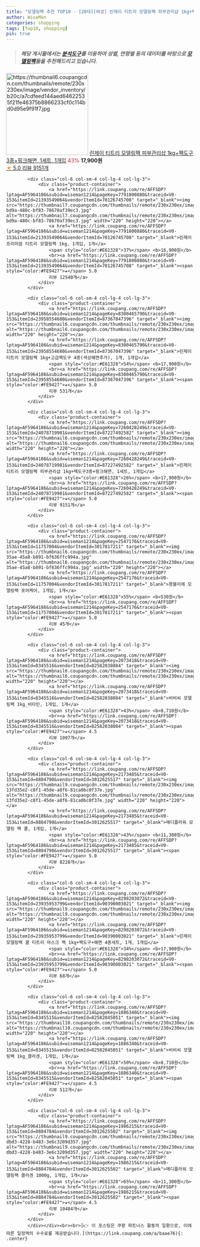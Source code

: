 ```yaml
---
title: "모델링팩 추천 TOP10 - [20대][여성] 린제이 티트리 모델링팩 피부관리샵 1kg+팩도구3종+핑크해면, 1세트, 1개입"
author: WiseMan
categories: shopping
tags: [Top10, shopping]
pin: true
---
```


> ##### 해당 게시물에서는 [**분석도구**](https://itemscout.io/)를 이용하여 **성별**, **연령별** 등의 데이터를 바탕으로 [**모델링팩**](https://link.coupang.com/a/baae76)들을 추천해드리고 있습니다.
<div class="container"><div class="row">
            <div class="col-6 col-sm-4 col-lg-4 col-lg-3">
                <div class="product-container">
                    <a href="https://link.coupang.com/re/AFFSDP?lptag=AF5964186&subid=wiseman1214&pageKey=7260428249&traceid=V0-153&itemId=24078719981&vendorItemId=87227492582" target="_blank"><img src="https://thumbnail6.coupangcdn.com/thumbnails/remote/230x230ex/image/vendor_inventory/b20c/a7cdfeed144aed64622535f21fe46375b8866233cf0c114bd0d95e9f91f7.jpg" alt="https://thumbnail6.coupangcdn.com/thumbnails/remote/230x230ex/image/vendor_inventory/b20c/a7cdfeed144aed64622535f21fe46375b8866233cf0c114bd0d95e9f91f7.jpg" width="220" height="220"></a>
                    <a href="https://link.coupang.com/re/AFFSDP?lptag=AF5964186&subid=wiseman1214&pageKey=7260428249&traceid=V0-153&itemId=24078719981&vendorItemId=87227492582" target="_blank">린제이 티트리 모델링팩 피부관리샵 1kg+팩도구3종+핑크해면, 1세트, 1개입</a>
                    <span style="color:#E61328">43%</span> <b>17,900원</b>
                    <br><a href="https://link.coupang.com/re/AFFSDP?lptag=AF5964186&subid=wiseman1214&pageKey=7260428249&traceid=V0-153&itemId=24078719981&vendorItemId=87227492582" target="_blank"><span style="color:#FE9427">★</span> 5.0
                    리뷰 9151개</a>
                </div>
            </div>
            
            <div class="col-6 col-sm-4 col-lg-4 col-lg-3">
                <div class="product-container">
                    <a href="https://link.coupang.com/re/AFFSDP?lptag=AF5964186&subid=wiseman1214&pageKey=7791800880&traceid=V0-153&itemId=21393549064&vendorItemId=70126745708" target="_blank"><img src="https://thumbnail7.coupangcdn.com/thumbnails/remote/230x230ex/image/retail/images/2020/01/06/17/5/17bf37b8-bd9a-480c-bf83-78670af39ec3.jpg" alt="https://thumbnail7.coupangcdn.com/thumbnails/remote/230x230ex/image/retail/images/2020/01/06/17/5/17bf37b8-bd9a-480c-bf83-78670af39ec3.jpg" width="220" height="220"></a>
                    <a href="https://link.coupang.com/re/AFFSDP?lptag=AF5964186&subid=wiseman1214&pageKey=7791800880&traceid=V0-153&itemId=21393549064&vendorItemId=70126745708" target="_blank">린제이 프리미엄 티트리 모델링팩 1kg, 1개입, 1개</a>
                    <span style="color:#E61328">37%</span> <b>16,900원</b>
                    <br><a href="https://link.coupang.com/re/AFFSDP?lptag=AF5964186&subid=wiseman1214&pageKey=7791800880&traceid=V0-153&itemId=21393549064&vendorItemId=70126745708" target="_blank"><span style="color:#FE9427">★</span> 5.0
                    리뷰 12540개</a>
                </div>
            </div>
            
            <div class="col-6 col-sm-4 col-lg-4 col-lg-3">
                <div class="product-container">
                    <a href="https://link.coupang.com/re/AFFSDP?lptag=AF5964186&subid=wiseman1214&pageKey=8300465790&traceid=V0-153&itemId=23958554680&vendorItemId=87367047396" target="_blank"><img src="https://thumbnail6.coupangcdn.com/thumbnails/remote/230x230ex/image/vendor_inventory/e853/427e070ed8c1117c7e57badb118400b25955a322b8080a79ec9ebc0446e6.jpg" alt="https://thumbnail6.coupangcdn.com/thumbnails/remote/230x230ex/image/vendor_inventory/e853/427e070ed8c1117c7e57badb118400b25955a322b8080a79ec9ebc0446e6.jpg" width="220" height="220"></a>
                    <a href="https://link.coupang.com/re/AFFSDP?lptag=AF5964186&subid=wiseman1214&pageKey=8300465790&traceid=V0-153&itemId=23958554680&vendorItemId=87367047396" target="_blank">린제이 티트리 모델링팩 1kg+고급팩도구 4종(색상해면추가), 1개, 1개입</a>
                    <span style="color:#E61328">54%</span> <b>17,900원</b>
                    <br><a href="https://link.coupang.com/re/AFFSDP?lptag=AF5964186&subid=wiseman1214&pageKey=8300465790&traceid=V0-153&itemId=23958554680&vendorItemId=87367047396" target="_blank"><span style="color:#FE9427">★</span> 5.0
                    리뷰 531개</a>
                </div>
            </div>
            
            <div class="col-6 col-sm-4 col-lg-4 col-lg-3">
                <div class="product-container">
                    <a href="https://link.coupang.com/re/AFFSDP?lptag=AF5964186&subid=wiseman1214&pageKey=7260428249&traceid=V0-153&itemId=24078719981&vendorItemId=87227492582" target="_blank"><img src="https://thumbnail6.coupangcdn.com/thumbnails/remote/230x230ex/image/vendor_inventory/b20c/a7cdfeed144aed64622535f21fe46375b8866233cf0c114bd0d95e9f91f7.jpg" alt="https://thumbnail6.coupangcdn.com/thumbnails/remote/230x230ex/image/vendor_inventory/b20c/a7cdfeed144aed64622535f21fe46375b8866233cf0c114bd0d95e9f91f7.jpg" width="220" height="220"></a>
                    <a href="https://link.coupang.com/re/AFFSDP?lptag=AF5964186&subid=wiseman1214&pageKey=7260428249&traceid=V0-153&itemId=24078719981&vendorItemId=87227492582" target="_blank">린제이 티트리 모델링팩 피부관리샵 1kg+팩도구3종+핑크해면, 1세트, 1개입</a>
                    <span style="color:#E61328">26%</span> <b>17,900원</b>
                    <br><a href="https://link.coupang.com/re/AFFSDP?lptag=AF5964186&subid=wiseman1214&pageKey=7260428249&traceid=V0-153&itemId=24078719981&vendorItemId=87227492582" target="_blank"><span style="color:#FE9427">★</span> 5.0
                    리뷰 9151개</a>
                </div>
            </div>
            
            <div class="col-6 col-sm-4 col-lg-4 col-lg-3">
                <div class="product-container">
                    <a href="https://link.coupang.com/re/AFFSDP?lptag=AF5964186&subid=wiseman1214&pageKey=2547176&traceid=V0-153&itemId=11757004&vendorItemId=3017817211" target="_blank"><img src="https://thumbnail6.coupangcdn.com/thumbnails/remote/230x230ex/image/vendor_inventory/images/2016/03/22/17/1/b80b84c9-35ae-45a8-b891-bf636ffc994a.jpg" alt="https://thumbnail6.coupangcdn.com/thumbnails/remote/230x230ex/image/vendor_inventory/images/2016/03/22/17/1/b80b84c9-35ae-45a8-b891-bf636ffc994a.jpg" width="220" height="220"></a>
                    <a href="https://link.coupang.com/re/AFFSDP?lptag=AF5964186&subid=wiseman1214&pageKey=2547176&traceid=V0-153&itemId=11757004&vendorItemId=3017817211" target="_blank">몽블리에 모델링팩 포어케어, 1개입, 1개</a>
                    <span style="color:#E61328">55%</span> <b>530원</b>
                    <br><a href="https://link.coupang.com/re/AFFSDP?lptag=AF5964186&subid=wiseman1214&pageKey=2547176&traceid=V0-153&itemId=11757004&vendorItemId=3017817211" target="_blank"><span style="color:#FE9427">★</span> 5.0
                    리뷰 45개</a>
                </div>
            </div>
            
            <div class="col-6 col-sm-4 col-lg-4 col-lg-3">
                <div class="product-container">
                    <a href="https://link.coupang.com/re/AFFSDP?lptag=AF5964186&subid=wiseman1214&pageKey=2073418&traceid=V0-153&itemId=8345516&vendorItemId=82582038084" target="_blank"><img src="https://thumbnail6.coupangcdn.com/thumbnails/remote/230x230ex/image/vendor_inventory/df81/c66fcf3bd9ae9873094bd3db8e2e352a315fd9fc518c030906db27be25f7.jpg" alt="https://thumbnail6.coupangcdn.com/thumbnails/remote/230x230ex/image/vendor_inventory/df81/c66fcf3bd9ae9873094bd3db8e2e352a315fd9fc518c030906db27be25f7.jpg" width="220" height="220"></a>
                    <a href="https://link.coupang.com/re/AFFSDP?lptag=AF5964186&subid=wiseman1214&pageKey=2073418&traceid=V0-153&itemId=8345516&vendorItemId=82582038084" target="_blank">비비씨 모델링팩 1kg_비타민, 1개입, 1개</a>
                    <span style="color:#E61328">43%</span> <b>8,710원</b>
                    <br><a href="https://link.coupang.com/re/AFFSDP?lptag=AF5964186&subid=wiseman1214&pageKey=2073418&traceid=V0-153&itemId=8345516&vendorItemId=82582038084" target="_blank"><span style="color:#FE9427">★</span> 4.5
                    리뷰 1097개</a>
                </div>
            </div>
            
            <div class="col-6 col-sm-4 col-lg-4 col-lg-3">
                <div class="product-container">
                    <a href="https://link.coupang.com/re/AFFSDP?lptag=AF5964186&subid=wiseman1214&pageKey=2173485&traceid=V0-153&itemId=8884790&vendorItemId=3012625517" target="_blank"><img src="https://thumbnail9.coupangcdn.com/thumbnails/remote/230x230ex/image/retail/images/2426635561883317-13fd35e2-c8f1-45de-a8f6-81ca0bc0f37e.jpg" alt="https://thumbnail9.coupangcdn.com/thumbnails/remote/230x230ex/image/retail/images/2426635561883317-13fd35e2-c8f1-45de-a8f6-81ca0bc0f37e.jpg" width="220" height="220"></a>
                    <a href="https://link.coupang.com/re/AFFSDP?lptag=AF5964186&subid=wiseman1214&pageKey=2173485&traceid=V0-153&itemId=8884790&vendorItemId=3012625517" target="_blank">메디플라워 모델링 팩 쿨, 1개입, 1개</a>
                    <span style="color:#E61328">43%</span> <b>11,300원</b>
                    <br><a href="https://link.coupang.com/re/AFFSDP?lptag=AF5964186&subid=wiseman1214&pageKey=2173485&traceid=V0-153&itemId=8884790&vendorItemId=3012625517" target="_blank"><span style="color:#FE9427">★</span> 5.0
                    리뷰 8228개</a>
                </div>
            </div>
            
            <div class="col-6 col-sm-4 col-lg-4 col-lg-3">
                <div class="product-container">
                    <a href="https://link.coupang.com/re/AFFSDP?lptag=AF5964186&subid=wiseman1214&pageKey=8298203072&traceid=V0-153&itemId=23935953799&vendorItemId=90390003021" target="_blank"><img src="https://thumbnail9.coupangcdn.com/thumbnails/remote/230x230ex/image/vendor_inventory/d4f7/8add25880b3bd08b815bccb93a4b716b91b74ff1cbdfe93dceb1327e07f0.jpg" alt="https://thumbnail9.coupangcdn.com/thumbnails/remote/230x230ex/image/vendor_inventory/d4f7/8add25880b3bd08b815bccb93a4b716b91b74ff1cbdfe93dceb1327e07f0.jpg" width="220" height="220"></a>
                    <a href="https://link.coupang.com/re/AFFSDP?lptag=AF5964186&subid=wiseman1214&pageKey=8298203072&traceid=V0-153&itemId=23935953799&vendorItemId=90390003021" target="_blank">린제이 모델링팩 쿨 티트리 마스크 팩 1kg+팩도구+해면 4종세트, 1개, 1개입</a>
                    <span style="color:#E61328">34%</span> <b>17,900원</b>
                    <br><a href="https://link.coupang.com/re/AFFSDP?lptag=AF5964186&subid=wiseman1214&pageKey=8298203072&traceid=V0-153&itemId=23935953799&vendorItemId=90390003021" target="_blank"><span style="color:#FE9427">★</span> 5.0
                    리뷰 68개</a>
                </div>
            </div>
            
            <div class="col-6 col-sm-4 col-lg-4 col-lg-3">
                <div class="product-container">
                    <a href="https://link.coupang.com/re/AFFSDP?lptag=AF5964186&subid=wiseman1214&pageKey=1886340&traceid=V0-153&itemId=8345515&vendorItemId=82582045051" target="_blank"><img src="https://thumbnail10.coupangcdn.com/thumbnails/remote/230x230ex/image/vendor_inventory/d927/d069a859b18a4311f0d02941233f5015c10296fb5c6c6639151905ee7214.jpg" alt="https://thumbnail10.coupangcdn.com/thumbnails/remote/230x230ex/image/vendor_inventory/d927/d069a859b18a4311f0d02941233f5015c10296fb5c6c6639151905ee7214.jpg" width="220" height="220"></a>
                    <a href="https://link.coupang.com/re/AFFSDP?lptag=AF5964186&subid=wiseman1214&pageKey=1886340&traceid=V0-153&itemId=8345515&vendorItemId=82582045051" target="_blank">비비씨 모델링팩 1kg_콜라겐, 1개입, 1개</a>
                    <span style="color:#E61328">50%</span> <b>8,710원</b>
                    <br><a href="https://link.coupang.com/re/AFFSDP?lptag=AF5964186&subid=wiseman1214&pageKey=1886340&traceid=V0-153&itemId=8345515&vendorItemId=82582045051" target="_blank"><span style="color:#FE9427">★</span> 4.5
                    리뷰 512개</a>
                </div>
            </div>
            
            <div class="col-6 col-sm-4 col-lg-4 col-lg-3">
                <div class="product-container">
                    <a href="https://link.coupang.com/re/AFFSDP?lptag=AF5964186&subid=wiseman1214&pageKey=1986215&traceid=V0-153&itemId=8884784&vendorItemId=3012625502" target="_blank"><img src="https://thumbnail9.coupangcdn.com/thumbnails/remote/230x230ex/image/product/image/vendoritem/2018/10/23/3012625502/44cdb26f-dbd3-4228-b483-3e6c3209d357.jpg" alt="https://thumbnail9.coupangcdn.com/thumbnails/remote/230x230ex/image/product/image/vendoritem/2018/10/23/3012625502/44cdb26f-dbd3-4228-b483-3e6c3209d357.jpg" width="220" height="220"></a>
                    <a href="https://link.coupang.com/re/AFFSDP?lptag=AF5964186&subid=wiseman1214&pageKey=1986215&traceid=V0-153&itemId=8884784&vendorItemId=3012625502" target="_blank">메디플라워 모델링팩 콜라겐 1000g, 1개입, 1개</a>
                    <span style="color:#E61328">65%</span> <b>11,300원</b>
                    <br><a href="https://link.coupang.com/re/AFFSDP?lptag=AF5964186&subid=wiseman1214&pageKey=1986215&traceid=V0-153&itemId=8884784&vendorItemId=3012625502" target="_blank"><span style="color:#FE9427">★</span> 4.5
                    리뷰 10484개</a>
                </div>
            </div>
            </div></div><br><br>[👉 이 포스팅은 쿠팡 파트너스 활동의 일환으로, 이에 따른 일정액의 수수료를 제공받습니다.](https://link.coupang.com/a/baae76){: .center}